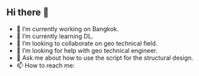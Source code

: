 ## Hi there 👋

<!--
**tsunoppy/Tsunoppy** is a ✨ _special_ ✨ repository because its `README.md` (this file) appears on your GitHub profile.

Here are some ideas to get you started:
-->

- 🔭 I’m currently working on Bangkok.
- 🌱 I’m currently learning DL.
- 👯 I’m looking to collaborate on geo technical field.
- 🤔 I’m looking for help with geo technical engineer.
- 💬 Ask me about how to use the script for the structural design.
- 📫 How to reach me: [](https://tsunoppy.github.io/simpGet/)
